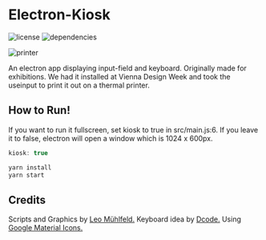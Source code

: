 # Electron-Kiosk
![license](https://badgen.net/badge/license/MIT/blue)
![dependencies](https://badgen.net/david/dev/leomuehlfeld/electron-kiosk)

![printer](https://user-images.githubusercontent.com/22169889/81864411-df162b00-956c-11ea-93aa-9bdcc762d6c3.jpg)

An electron app displaying input-field and keyboard. Originally made for exhibitions. We had it installed at Vienna Design Week and took the useinput to print it out on a thermal printer.

## How to Run!
If you want to run it fullscreen, set kiosk to true in src/main.js:6. If you leave it to false, electron will open a window which is 1024 x 600px.
```javascript
kiosk: true
```
```bash
yarn install
yarn start
```

## Credits
Scripts and Graphics by [Leo Mühlfeld.](https://leomuehlfeld.at) Keyboard idea by [Dcode.](https://codepen.io/dcode-software/pen/KYYKxP) Using [Google Material Icons.](https://google.github.io/material-design-icons/#icon-font-for-the-web)

